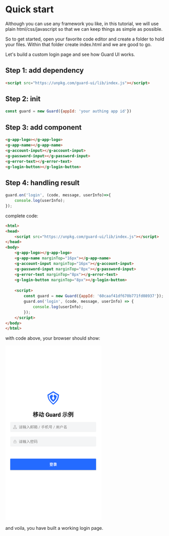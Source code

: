 # Quick start

Although you can use any framework you like, in this tutorial, we will use plain html/css/javascript so that we can keep things as simple as possible.

So to get started, open your favorite code editor and create a folder to hold your files. Within that folder create index.html and we are good to go.

Let's build a custom login page and see how Guard UI works.

## Step 1: add dependency

```html
<script src="https://unpkg.com/guard-ui/lib/index.js"></script>
```

## Step 2: init

```javascript
const guard = new Guard({appId: 'your authing app id'})
```

## Step 3: add component

```html
<g-app-logo></g-app-logo>
<g-app-name></g-app-name>
<g-account-input></g-account-input>
<g-password-input></g-password-input>
<g-error-text></g-error-text>
<g-login-button></g-login-button>
```

## Step 4: handling result

```javascript
guard.on('login', (code, message, userInfo)=>{
    console.log(userInfo);
});
```

complete code:

```html
<html>
<head>
    <script src="https://unpkg.com/guard-ui/lib/index.js"></script>
</head>
<body>
    <g-app-logo></g-app-logo>
    <g-app-name marginTop="16px"></g-app-name>
    <g-account-input marginTop="16px"></g-account-input>
    <g-password-input marginTop="8px"></g-password-input>
    <g-error-text marginTop="8px"></g-error-text>
    <g-login-button marginTop="8px"></g-login-button>

    <script>
        const guard = new Guard({appId: '60caaf41df670b771fd08937'});
        guard.on('login', (code, message, userInfo) => {
            console.log(userInfo);
        });
    </script>
</body>
</html>
```

with code above, your browser should show:

<img src="./images/login_page.png" alt="drawing" width="300"/>

and voila, you have built a working login page.